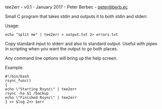 tee2err - v0.1 - January 2017 - Peter Berbec - peter@berb.ec

Small C program that takes stdin and outputs it to both stdin and stderr.

Usage: 
```
echo "split me" | tee2err > output.txt 2> errors.txt
```
Copy standard input to stderr and also to standard output.
Useful with pipes in scripting when you want the output to go both places.

Any command line options will bring up the help screen.

Example:
```
#!/bin/bash
rsync_func()
{
echo \"Starting Rsync\" | tee2err
rsync -ha $1 /backup
echo \"Finished Rsync\" | tee2err
} >> $log 2>> $err
```
